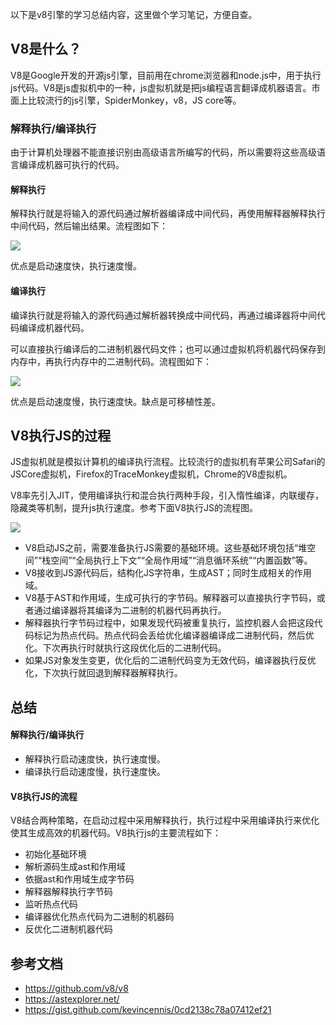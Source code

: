以下是v8引擎的学习总结内容，这里做个学习笔记，方便自查。

## V8是什么？

V8是Google开发的开源js引擎，目前用在chrome浏览器和node.js中，用于执行js代码。V8是js虚拟机中的一种，js虚拟机就是把js编程语言翻译成机器语言。市面上比较流行的js引擎，SpiderMonkey，v8，JS core等。

### 解释执行/编译执行

由于计算机处理器不能直接识别由高级语言所编写的代码，所以需要将这些高级语言编译成机器可执行的代码。

#### 解释执行

解释执行就是将输入的源代码通过解析器编译成中间代码，再使用解释器解释执行中间代码，然后输出结果。流程图如下：

![](https://user-gold-cdn.xitu.io/2020/6/8/17293919bcb6821f?w=1142&h=247&f=png&s=82424)

优点是启动速度快，执行速度慢。

#### 编译执行

编译执行就是将输入的源代码通过解析器转换成中间代码，再通过编译器将中间代码编译成机器代码。

可以直接执行编译后的二进制机器代码文件；也可以通过虚拟机将机器代码保存到内存中，再执行内存中的二进制代码。流程图如下：

![](https://user-gold-cdn.xitu.io/2020/6/8/172939961aa8ca47?w=1142&h=330&f=png&s=82469)

优点是启动速度慢，执行速度快。缺点是可移植性差。

## V8执行JS的过程

JS虚拟机就是模拟计算机的编译执行流程。比较流行的虚拟机有苹果公司Safari的JSCore虚拟机，Firefox的TraceMonkey虚拟机，Chrome的V8虚拟机。

V8率先引入JIT，使用编译执行和混合执行两种手段，引入惰性编译，内联缓存，隐藏类等机制，提升js执行速度。参考下面V8执行JS的流程图。

![](https://user-gold-cdn.xitu.io/2020/6/11/172a11425daf2c8b?w=1142&h=604&f=png&s=258011)

- V8启动JS之前，需要准备执行JS需要的基础环境。这些基础环境包括“堆空间”“栈空间”“全局执行上下文”“全局作用域”“消息循环系统”“内置函数”等。
- V8接收到JS源代码后，结构化JS字符串，生成AST；同时生成相关的作用域。
- V8基于AST和作用域，生成可执行的字节码。解释器可以直接执行字节码，或者通过编译器将其编译为二进制的机器代码再执行。
- 解释器执行字节码过程中，如果发现代码被重复执行，监控机器人会把这段代码标记为热点代码。热点代码会丢给优化编译器编译成二进制代码，然后优化。下次再执行时就执行这段优化后的二进制代码。
- 如果JS对象发生变更，优化后的二进制代码变为无效代码，编译器执行反优化，下次执行就回退到解释器解释执行。


## 总结

#### 解释执行/编译执行

- 解释执行启动速度快，执行速度慢。
- 编译执行启动速度慢，执行速度快。

#### V8执行JS的流程

V8结合两种策略，在启动过程中采用解释执行，执行过程中采用编译执行来优化使其生成高效的机器代码。V8执行js的主要流程如下：

- 初始化基础环境
- 解析源码生成ast和作用域
- 依据ast和作用域生成字节码
- 解释器解释执行字节码
- 监听热点代码
- 编译器优化热点代码为二进制的机器码
- 反优化二进制机器代码


## 参考文档

- https://github.com/v8/v8
- https://astexplorer.net/
- https://gist.github.com/kevincennis/0cd2138c78a07412ef21